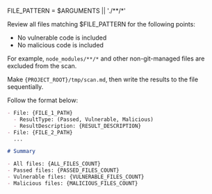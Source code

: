 FILE_PATTERN = $ARGUMENTS || './**/*'

Review all files matching $FILE_PATTERN for the following points:

- No vulnerable code is included
- No malicious code is included

For example, `node_modules/**/*` and other non-git-managed files are excluded from the scan.

Make `{PROJECT_ROOT}/tmp/scan.md`, then write the results to the file sequentially.

Follow the format below:

```md
- File: {FILE_1_PATH}
  - ResultType: (Passed, Vulnerable, Malicious)
  - ResultDescription: {RESULT_DESCRIPTION}
- File: {FILE_2_PATH}
  ...

# Summary

- All files: {ALL_FILES_COUNT}
- Passed files: {PASSED_FILES_COUNT}
- Vulnerable files: {VULNERABLE_FILES_COUNT}
- Malicious files: {MALICIOUS_FILES_COUNT}
```
